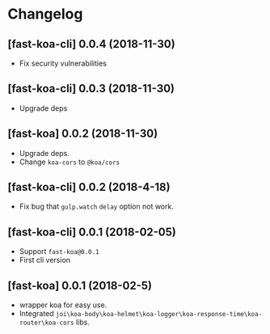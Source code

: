 # Changelog

## [fast-koa-cli] 0.0.4 (2018-11-30)

- Fix security vulnerabilities 

## [fast-koa-cli] 0.0.3 (2018-11-30)

- Upgrade deps

## [fast-koa] 0.0.2 (2018-11-30)

- Upgrade deps.
- Change `koa-cors` to `@koa/cors`

## [fast-koa-cli] 0.0.2 (2018-4-18)

- Fix bug that `gulp.watch` `delay` option not work.

## [fast-koa-cli] 0.0.1 (2018-02-05)

- Support `fast-koa@0.0.1`
- First cli version

## [fast-koa] 0.0.1 (2018-02-5)

- wrapper koa for easy use.
- Integrated `joi\koa-body\koa-helmet\koa-logger\koa-response-time\koa-router\koa-cors` libs.
